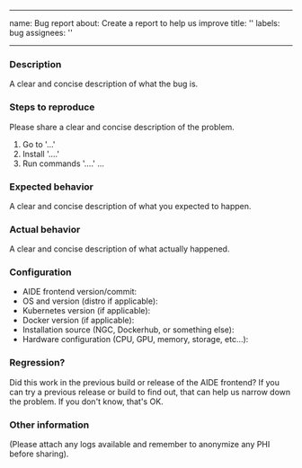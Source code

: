 
---
name: Bug report
about: Create a report to help us improve
title: ''
labels: bug
assignees: ''

---

### Description
A clear and concise description of what the bug is.

### Steps to reproduce
Please share a clear and concise description of the problem.
1. Go to '...'
2. Install '....'
3. Run commands '....'
...

### Expected behavior
A clear and concise description of what you expected to happen.

### Actual behavior
A clear and concise description of what actually happened.

### Configuration

* AIDE frontend version/commit:
* OS and version (distro if applicable):
* Kubernetes version (if applicable):
* Docker version (if applicable):
* Installation source (NGC, Dockerhub, or something else):
* Hardware configuration (CPU, GPU, memory, storage, etc...):

### Regression?
Did this work in the previous build or release of the AIDE frontend? If you can try a previous release or build to find out, that can help us narrow down the problem. If you don't know, that's OK.

### Other information
(Please attach any logs available and remember to anonymize any PHI before sharing).
